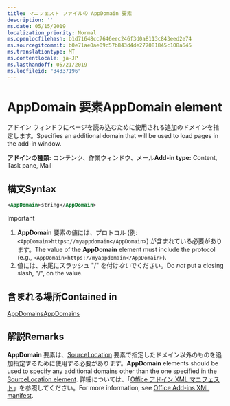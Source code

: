```yaml
---
title: マニフェスト ファイルの AppDomain 要素
description: ''
ms.date: 05/15/2019
localization_priority: Normal
ms.openlocfilehash: b1d71648cc7646eec246f3d0a8113c843eed2e74
ms.sourcegitcommit: b0e71ae0ae09c57b843d4de277081845c108a645
ms.translationtype: MT
ms.contentlocale: ja-JP
ms.lasthandoff: 05/21/2019
ms.locfileid: "34337196"
---
```

# <a name="appdomain-element"></a><span data-ttu-id="f01b5-102">AppDomain 要素</span><span class="sxs-lookup"><span data-stu-id="f01b5-102">AppDomain element</span></span>

<span data-ttu-id="f01b5-103">アドイン ウィンドウにページを読み込むために使用される追加のドメインを指定します。</span><span class="sxs-lookup"><span data-stu-id="f01b5-103">Specifies an additional domain that will be used to load pages in the add-in window.</span></span>

<span data-ttu-id="f01b5-104">**アドインの種類:** コンテンツ、作業ウィンドウ、メール</span><span class="sxs-lookup"><span data-stu-id="f01b5-104">**Add-in type:** Content, Task pane, Mail</span></span>

## <a name="syntax"></a><span data-ttu-id="f01b5-105">構文</span><span class="sxs-lookup"><span data-stu-id="f01b5-105">Syntax</span></span>

```XML
<AppDomain>string</AppDomain>
```

> [!IMPORTANT]
> 1. <span data-ttu-id="f01b5-106">**AppDomain** 要素の値には、プロトコル (例: `<AppDomain>https://myappdomain</AppDomain>`) が含まれている必要があります。</span><span class="sxs-lookup"><span data-stu-id="f01b5-106">The value of the **AppDomain** element must include the protocol (e.g., `<AppDomain>https://myappdomain</AppDomain>`).</span></span>
> 2. <span data-ttu-id="f01b5-107">値には、末尾にスラッシュ "/" を付け*ない*でください。</span><span class="sxs-lookup"><span data-stu-id="f01b5-107">Do *not* put a closing slash, "/", on the value.</span></span>

## <a name="contained-in"></a><span data-ttu-id="f01b5-108">含まれる場所</span><span class="sxs-lookup"><span data-stu-id="f01b5-108">Contained in</span></span>

[<span data-ttu-id="f01b5-109">AppDomains</span><span class="sxs-lookup"><span data-stu-id="f01b5-109">AppDomains</span></span>](appdomains.md)

## <a name="remarks"></a><span data-ttu-id="f01b5-110">解説</span><span class="sxs-lookup"><span data-stu-id="f01b5-110">Remarks</span></span>

<span data-ttu-id="f01b5-111">**AppDomain** 要素は、[SourceLocation](sourcelocation.md) 要素で指定したドメイン以外のものを追加指定するために使用する必要があります。</span><span class="sxs-lookup"><span data-stu-id="f01b5-111">**AppDomain** elements should be used to specify any additional domains other than the one specified in the [SourceLocation element](sourcelocation.md).</span></span> <span data-ttu-id="f01b5-112">詳細については、「[Office アドイン XML マニフェスト](/office/dev/add-ins/develop/add-in-manifests)」を参照してください。</span><span class="sxs-lookup"><span data-stu-id="f01b5-112">For more information, see [Office Add-ins XML manifest](/office/dev/add-ins/develop/add-in-manifests).</span></span>

